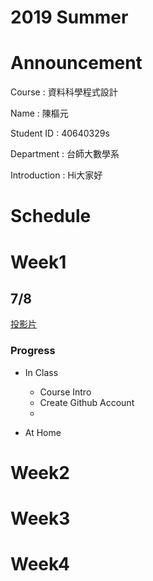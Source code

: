 # 2019 Summer

# Announcement
Course : 資料科學程式設計<p>
Name : 陳樞元<p>
Student ID : 40640329s<p>
Department : 台師大數學系<p>
Introduction : Hi大家好<p>

# Schedule

# Week1

## 7/8
[投影片](https://youtu.be/w3jLJU7DT5E)

### Progress
* In Class
    * Course Intro
    * Create Github Account
    *
   
* At Home
    
# Week2
# Week3
# Week4
